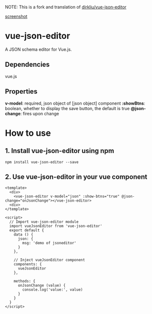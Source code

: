NOTE: This is a fork and translation of [dirkliu/vue-json-editor](https://github.com/dirkliu/vue-json-editor)

[screenshot](https://i.imgur.com/r1QRchE.png)

# vue-json-editor
A JSON schema editor for Vue.js.

## Dependencies
vue.js

## Properties
**v-model**: required, json object of [json object] component 
**:showBtns**: boolean, whether to display the save button, the default is true 
**@json-change**: fires upon change

# How to use
## 1. Install vue-json-editor using npm
```
npm install vue-json-editor --save
```
## 2. Use vue-json-editor in your vue component
```vue
<template>
  <div>
    <vue-json-editor v-model="json" :show-btns="true" @json-change="onJsonChange"></vue-json-editor>
  <div>
</template>

<script>
  // Import vue-json-editor module
  import vueJsonEditor from 'vue-json-editor'
  export default {
    data () {
      json: {
        msg: 'demo of jsoneditor'
      }
    },

    // Inject vueJsonEditor component
    components: {
      vueJsonEditor
    },

    methods: {
      onJsonChange (value) {
        console.log('value:', value)
      }
    }
  }
</script>
```
